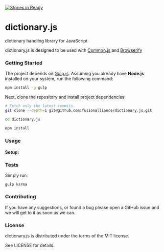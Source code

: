 [![Stories in Ready](https://badge.waffle.io/fusionalliance/dictionary.js.png?label=ready&title=Ready)](https://waffle.io/fusionalliance/dictionary.js)
# dictionary.js

dictionary handling library for JavaScript

dictionary.js is designed to be used with [Common.js](http://www.commonjs.org/) and [Browserify](http://browserify.org/)

### Getting Started

The project depends on [Gulp.js](http://gulpjs.com). Assuming
you already have **Node.js** installed on your system, run the following command:

```bash
npm install -g gulp
```

Next, clone the repository and install project dependencies:
```bash
# Fetch only the latest commits.
git clone --depth=1 git@github.com:fusionalliance/dictionary.js.git

cd dictionary.js

npm install
```
### Usage

#### Setup:

### Tests

Simply run:

```
gulp karma
```

### Contributing

If you have any suggestions, or found a bug please open a GitHub issue and we will
get to it as soon as we can.

### License

dictionary.js is distributed under the terms of the MIT license.

See LICENSE for details.
